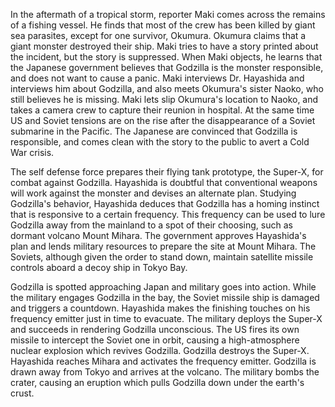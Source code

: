 In the aftermath of a tropical storm, reporter Maki comes across the remains of a fishing vessel. He finds that most of the crew has been killed by giant sea parasites, except for one survivor, Okumura. Okumura claims that a giant monster destroyed their ship. Maki tries to have a story printed about the incident, but the story is suppressed. When Maki objects, he learns that the Japanese government believes that Godzilla is the monster responsible, and does not want to cause a panic. Maki interviews Dr. Hayashida and interviews him about Godzilla, and also meets Okumura's sister Naoko, who still believes he is missing. Maki lets slip Okumura's location to Naoko, and takes a camera crew to capture their reunion in hospital. At the same time US and Soviet tensions are on the rise after the disappearance of a Soviet submarine in the Pacific. The Japanese are convinced that Godzilla is responsible, and comes clean with the story to the public to avert a Cold War crisis.

The self defense force prepares their flying tank prototype, the Super-X, for combat against Godzilla. Hayashida is doubtful that conventional weapons will work against the monster and devises an alternate plan. Studying Godzilla's behavior, Hayashida deduces that Godzilla has a homing instinct that is responsive to a certain frequency. This frequency can be used to lure Godzilla away from the mainland to a spot of their choosing, such as dormant volcano Mount Mihara. The government approves Hayashida's plan and lends military resources to prepare the site at Mount Mihara. The Soviets, although given the order to stand down, maintain satellite missile controls aboard a decoy ship in Tokyo Bay.

Godzilla is spotted approaching Japan and military goes into action. While the military engages Godzilla in the bay, the Soviet missile ship is damaged and triggers a countdown. Hayashida makes the finishing touches on his frequency emitter just in time to evacuate. The military deploys the Super-X and succeeds in rendering Godzilla unconscious. The US fires its own missile to intercept the Soviet one in orbit, causing a high-atmosphere nuclear explosion which revives Godzilla. Godzilla destroys the Super-X. Hayashida reaches  Mihara and activates the frequency emitter. Godzilla is drawn away from Tokyo and arrives at the volcano. The military bombs the crater, causing an eruption which pulls Godzilla down under the earth's crust.